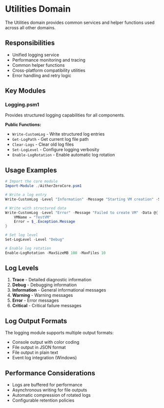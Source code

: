 # Utilities Domain

The Utilities domain provides common services and helper functions used across all other domains.

## Responsibilities

- Unified logging service
- Performance monitoring and tracing
- Common helper functions
- Cross-platform compatibility utilities
- Error handling and retry logic

## Key Modules

### Logging.psm1
Provides structured logging capabilities for all components.

**Public Functions:**
- `Write-CustomLog` - Write structured log entries
- `Get-LogPath` - Get current log file path
- `Clear-Logs` - Clear old log files
- `Set-LogLevel` - Configure logging verbosity
- `Enable-LogRotation` - Enable automatic log rotation

## Usage Examples

```powershell
# Import the core module
Import-Module ./AitherZeroCore.psm1

# Write a log entry
Write-CustomLog -Level "Information" -Message "Starting VM creation" -Source "Lab"

# Write with structured data
Write-CustomLog -Level "Error" -Message "Failed to create VM" -Data @{
    VMName = "TestVM"
    Error = $_.Exception.Message
}

# Set log level
Set-LogLevel -Level "Debug"

# Enable log rotation
Enable-LogRotation -MaxSizeMB 100 -MaxFiles 10
```

## Log Levels

1. **Trace** - Detailed diagnostic information
2. **Debug** - Debugging information
3. **Information** - General informational messages
4. **Warning** - Warning messages
5. **Error** - Error messages
6. **Critical** - Critical failure messages

## Log Output Formats

The logging module supports multiple output formats:
- Console output with color coding
- File output in JSON format
- File output in plain text
- Event log integration (Windows)

## Performance Considerations

- Logs are buffered for performance
- Asynchronous writing for file outputs
- Automatic compression of rotated logs
- Configurable retention policies